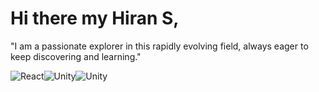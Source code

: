 # Hi there my Hiran S, 
"I am a passionate explorer in this rapidly evolving field, always eager to keep discovering and learning."

![React](https://img.shields.io/badge/React-20232A?style=for-the-badge&logo=react&logoColor=61DAFB)![Unity](https://img.shields.io/badge/Unity-100000?style=for-the-badge&logo=unity&logoColor=white)![Unity](https://img.shields.io/badge/Unity-FFFFFF?style=flat-square&logo=unity&logoColor=black)